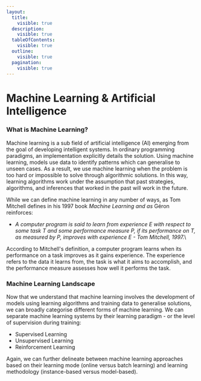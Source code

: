 ```yaml
---
layout:
  title:
    visible: true
  description:
    visible: true
  tableOfContents:
    visible: true
  outline:
    visible: true
  pagination:
    visible: true
---
```


# Machine Learning & Artificial Intelligence

### **What is Machine Learning?**

Machine learning is a sub field of artificial intelligence (AI) emerging from the goal of developing intelligent systems. In ordinary programming paradigms, an implementation explicitly details the solution. Using machine learning, models use data to identify patterns which can generalise to unseen cases. As a result, we use machine learning when the problem is too hard or impossible to solve through algorithmic solutions. In this way, learning algorithms work under the assumption that past strategies, algorithms, and inferences that worked in the past will work in the future.

While we can define machine learning in any number of ways, as Tom Mitchell defines in his 1997 book _Machine Learning and as_ Géron reinforces:

* _A computer program is said to learn from experience E with respect to some task T and some performance measure P, if its performance on T, as measured by P, improves with experience E - Tom Mitchell, 1997._\


According to Mitchell's definition, a computer program learns when its performance on a task improves as it gains experience. The experience refers to the data it learns from, the task is what it aims to accomplish, and the performance measure assesses how well it performs the task.

### **Machine Learning Landscape**

Now that we understand that machine learning involves the development of models using learning algorithms and training data to generalise solutions, we can broadly categorise different forms of machine learning. We can separate machine learning systems by their learning paradigm - or the level of supervision during training:&#x20;

* Supervised Learning
* Unsupervised Learning
* Reinforcement Learning

Again, we can further delineate between machine learning approaches based on their learning mode (online versus batch learning) and learning methodology (instance-based versus model-based).
